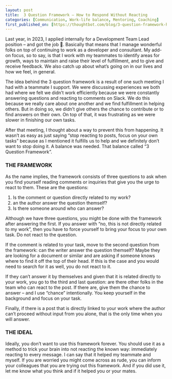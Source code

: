 ```yaml
---
layout: post
title:  3 Question Framework – How to Respond Without Reacting
categories: [Communication, Work-life balance, Mentoring, Coaching]
first_published_on: [https://thoughtbot.com/blog/3-question-framework-how-to-respond-without-reacting, thoughtbot]
---
```


Last year, in 2023, I applied internally for a Development Team Lead position – and got the job 🎉. Basically that means that I manage wonderful folks on top of continuing to work as a developer and consultant. My add-on focus, so to say, is that I work with my teammates to identify areas for growth, ways to maintain and raise their level of fulfillment, and to give and receive feedback. We also catch up about what’s going on in our lives and how we feel, in general.

The idea behind the 3 question framework is a result of one such meeting I had with a teammate I support. We were discussing experiences we both had where we felt we didn’t work efficiently because we were constantly answering questions and reacting to comments on Slack. We do this because we really care about one another and we find fulfillment in helping others. But in doing so, we didn’t give others the chance to contribute or to find answers on their own. On top of that, it was frustrating as we were slower in finishing our own tasks.

After that meeting, I thought about a way to prevent this from happening. It wasn’t as easy as just saying “stop reacting to posts, focus on your own tasks” because as I mentioned it fulfills us to help and we definitely don’t want to stop doing it. A balance was needed. That balance called “3 Question Framework”.

### THE FRAMEWORK

As the name implies, the framework consists of three questions to ask when you find yourself reading comments or inquiries that give you the urge to react to them. These are the questions:

1. Is the comment or question directly related to my work?
2. an the author answer the question themself?
3. Is there someone around who can answer?

Although we have three questions, you might be done with the framework after answering the first. If you answer with “no, this is not directly related to my work”, then you have to force yourself to bring your focus to your own task. Do not react to the question.

If the comment is related to your task, move to the second question from the framework: can the writer answer the question themself? Maybe they are looking for a document or similar and are asking if someone knows where to find it off the top of their head. If this is the case and you would need to search for it as well, you do not react to it.

If they can’t answer it by themselves and given that it is related directly to your work, you go to the third and last question: are there other folks in the team who can react to the post. If there are, give them the chance to answer – and I use “chance” intentionally. You keep yourself in the background and focus on your task.

Finally, if there is a post that is directly linked to your work where the author can’t proceed without input from you alone, that is the only time when you will answer.

### THE IDEAL

Ideally, you don’t want to use this framework forever. You should use it as a method to trick your brain into not reacting the known way: immediately reacting to every message. I can say that it helped my teammate and myself. If you are worried you might come across as rude, you can inform your colleagues that you are trying out this framework. And if you did use it, let me know what you think and if it helped you or your mates.